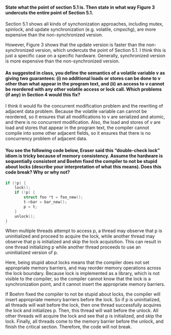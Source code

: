#### State what the point of section 5.1 is. Then state in what way Figure 3 undercuts the entire point of Section 5.1.
Section 5.1 shows all kinds of synchonization approaches, including mutex, spinlock, and update synchronization (e.g. volatile, cmpxchg), are more expensive than the non-synchronized version.

However, Figure 3 shows that the update version is faster than the non-synchronized version, which undercuts the point of Section 5.1.
I think this is just a specific case on a specific hardware.
Generally, synchronized version is more expensive than the non-synchronized version.

#### As suggested in class, you define the semantics of a volatile variable v as giving two guarantees: (i) no additional loads or stores can be done to v other than what appear in the program text, and (ii) an access to v cannot be reordered with any other volatile access or lock call. Which problems (if any) in Section 4 would this fix?
I think it would fix the concurrent modification problem and the rewriting of adjacent data problem. 
Because the volatile variable can cannot be reordered, so it ensures that all modifications to v are serialized and atomic, and there is no concurrent modification.
Also, the load and stores of v are load and stores that appear in the program text, the compiler cannot compile into some other adjacent fields, so it ensures that there is no concurrency problem of adjacent data.

#### You see the following code below, Eraser said this “double-check lock” idiom is tricky because of memory consistency. Assume the hardware is sequentially consistent and Boehm fixed the compiler to not be stupid about locks (describe your interpretation of what this means). Does this code break? Why or why not?

```c
if (!p) {
    lock();
    if (!p) {
        struct foo *t = foo_new();
        t->bar = bar_new();
        p = t;
    }
    unlock();
}
```

When multiple threads attempt to access p, a thread may observe that p is uninitialized and proceed to acquire the lock, while another thread may observe that p is initialized and skip the lock acquisition.
This can result in one thread initializing p while another thread proceeds to use an uninitialized version of p.

Here, being stupid about locks means that the compiler does not set appropriate memory barriers, and may reorder memory operations across the lock boundary.
Because lock is implemented as a library, which is not visible to the compiler, so the compiler cannot know that the lock is a synchronization point, and it cannot insert the appropriate memory barriers.

If Boehm fixed the compiler to not be stupid about locks, the compiler will insert appropriate memory barriers before the lock.
So if p is uninitialized, all threads will wait before the lock, then one thread successfully acquires the lock and initializes p.
Then, this thread will wait before the unlock.
All other threads will acquire the lock and see that p is initialized, and skip the lock.
Finally, all threads come to the memory barrier before the unlock, and finish the critical section.
Therefore, the code will not break.